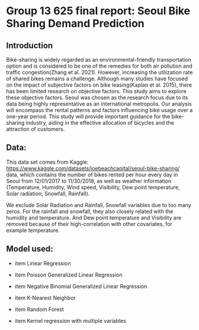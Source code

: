 # Group 13 625 final report: Seoul Bike Sharing Demand Prediction

## Introduction

Bike-sharing is widely regarded as an environmental-friendly transportation option and is considered to be one of the remedies for both air pollution and traffic congestion(Zhang et al. 2021). However, increasing the utilization rate of shared bikes remains a challenge. Although many studies have focused on the impact of subjective factors on bike leasing(Kaplan et al. 2015), there has been limited research on objective factors. This study aims to explore these objective factors. Seoul was chosen as the research focus due to its data being highly representative as an international metropolis. Our analysis will encompass the rental patterns and factors influencing bike usage over a one-year period. This study will provide important guidance for the bike-sharing industry, aiding in the effective allocation of bicycles and the attraction of customers.


## Data:

This data set comes from Kaggle: https://www.kaggle.com/datasets/joebeachcapital/seoul-bike-sharing/ data, which contains the number of bikes rented per hour every day in Seoul from 12/01/2017 to 11/30/2018, as well as weather information (Temperature, Humidity, Wind speed, Visibility, Dew point temperature, Solar radiation, Snowfall, Rainfall).

We exclude Solar Radiation and Rainfall, Snowfall variables due to too many zeros. For the rainfall and snowfall, they also closely related with the humidity and temperature. And Dew point temperature and Visibility are removed because of their high-correlation with other covariates, for example temperature.


## Model used:


* item Linear Regression

* item Poisson Generalized Linear Regression

* item Negative Binomial Generalized Linear Regression

* item K-Nearest Neighbor

* item Random Forest

* item Kernel regression with multiple variables




